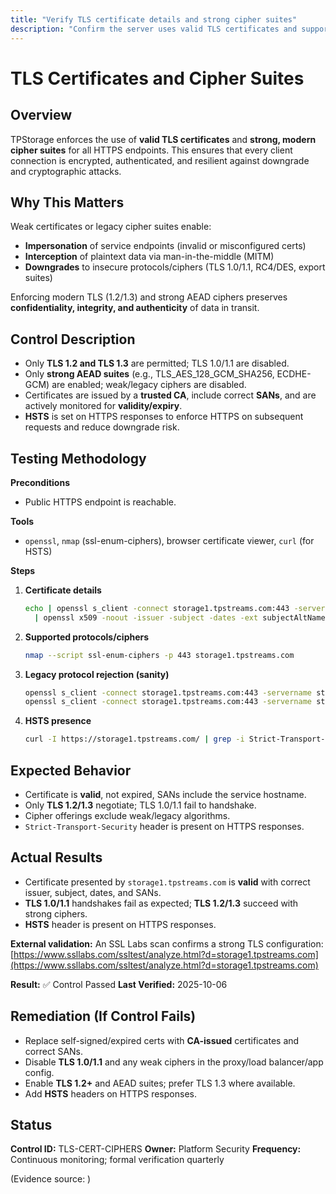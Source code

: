 ```yaml
---
title: "Verify TLS certificate details and strong cipher suites"
description: "Confirm the server uses valid TLS certificates and supports only strong, modern cipher suites (TLS 1.2+), ensuring secure encrypted communications."
---
```


# TLS Certificates and Cipher Suites

## Overview

TPStorage enforces the use of **valid TLS certificates** and **strong, modern cipher suites** for all HTTPS endpoints. This ensures that every client connection is encrypted, authenticated, and resilient against downgrade and cryptographic attacks.

## Why This Matters

Weak certificates or legacy cipher suites enable:

* **Impersonation** of service endpoints (invalid or misconfigured certs)
* **Interception** of plaintext data via man-in-the-middle (MITM)
* **Downgrades** to insecure protocols/ciphers (TLS 1.0/1.1, RC4/DES, export suites)

Enforcing modern TLS (1.2/1.3) and strong AEAD ciphers preserves **confidentiality, integrity, and authenticity** of data in transit.

## Control Description

* Only **TLS 1.2 and TLS 1.3** are permitted; TLS 1.0/1.1 are disabled.
* Only **strong AEAD suites** (e.g., TLS_AES_128_GCM_SHA256, ECDHE-GCM) are enabled; weak/legacy ciphers are disabled.
* Certificates are issued by a **trusted CA**, include correct **SANs**, and are actively monitored for **validity/expiry**.
* **HSTS** is set on HTTPS responses to enforce HTTPS on subsequent requests and reduce downgrade risk.

## Testing Methodology

**Preconditions**

* Public HTTPS endpoint is reachable.

**Tools**

* `openssl`, `nmap` (ssl-enum-ciphers), browser certificate viewer, `curl` (for HSTS)

**Steps**

1. **Certificate details**

   ```bash
   echo | openssl s_client -connect storage1.tpstreams.com:443 -servername storage1.tpstreams.com 2>/dev/null \
     | openssl x509 -noout -issuer -subject -dates -ext subjectAltName
   ```
2. **Supported protocols/ciphers**

   ```bash
   nmap --script ssl-enum-ciphers -p 443 storage1.tpstreams.com
   ```
3. **Legacy protocol rejection (sanity)**

   ```bash
   openssl s_client -connect storage1.tpstreams.com:443 -servername storage1.tpstreams.com -tls1    2>&1 | sed -n '1,20p'
   openssl s_client -connect storage1.tpstreams.com:443 -servername storage1.tpstreams.com -tls1_1  2>&1 | sed -n '1,20p'
   ```
4. **HSTS presence**

   ```bash
   curl -I https://storage1.tpstreams.com/ | grep -i Strict-Transport-Security || true
   ```

## Expected Behavior

* Certificate is **valid**, not expired, SANs include the service hostname.
* Only **TLS 1.2/1.3** negotiate; TLS 1.0/1.1 fail to handshake.
* Cipher offerings exclude weak/legacy algorithms.
* `Strict-Transport-Security` header is present on HTTPS responses.

## Actual Results

* Certificate presented by `storage1.tpstreams.com` is **valid** with correct issuer, subject, dates, and SANs.
* **TLS 1.0/1.1** handshakes fail as expected; **TLS 1.2/1.3** succeed with strong ciphers.
* **HSTS** header is present on HTTPS responses.

**External validation:**
An SSL Labs scan confirms a strong TLS configuration:
[https://www.ssllabs.com/ssltest/analyze.html?d=storage1.tpstreams.com](https://www.ssllabs.com/ssltest/analyze.html?d=storage1.tpstreams.com)

**Result:** ✅ Control Passed
**Last Verified:** 2025-10-06

## Remediation (If Control Fails)

* Replace self-signed/expired certs with **CA-issued** certificates and correct SANs.
* Disable **TLS 1.0/1.1** and any weak ciphers in the proxy/load balancer/app config.
* Enable **TLS 1.2+** and AEAD suites; prefer TLS 1.3 where available.
* Add **HSTS** headers on HTTPS responses.

## Status

**Control ID:** TLS-CERT-CIPHERS
**Owner:** Platform Security
**Frequency:** Continuous monitoring; formal verification quarterly

(Evidence source: )
